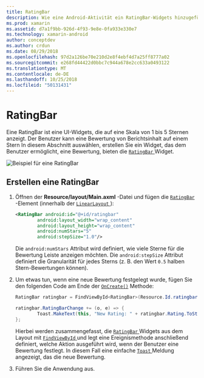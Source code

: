 ```yaml
---
title: RatingBar
description: Wie eine Android-Aktivität ein RatingBar-Widgets hinzugefügt.
ms.prod: xamarin
ms.assetid: d7a1f9bb-926d-4f93-9e8e-0fa933e330e7
ms.technology: xamarin-android
author: conceptdev
ms.author: crdun
ms.date: 08/29/2018
ms.openlocfilehash: 97d2a126be70e210d2e8f4ebf4d7a25ff8777a02
ms.sourcegitcommit: e268fd44422d0bbc7c944a678e2cc633a0493122
ms.translationtype: MT
ms.contentlocale: de-DE
ms.lasthandoff: 10/25/2018
ms.locfileid: "50131431"
---
```

# <a name="ratingbar"></a>RatingBar

Eine RatingBar ist eine UI-Widgets, die auf eine Skala von 1 bis 5 Sternen anzeigt. Der Benutzer kann eine Bewertung von Berichtsinhalt auf einem Stern In diesem Abschnitt auswählen, erstellen Sie ein Widget, das dem Benutzer ermöglicht, eine Bewertung, bieten die [ `RatingBar` ](https://developer.xamarin.com/api/type/Android.Widget.RatingBar/) Widget.

![Beispiel für eine RatingBar](ratingbar-images/01-ratingbar.png)


## <a name="creating-a-ratingbar"></a>Erstellen eine RatingBar

1. Öffnen der **Resource/layout/Main.axml** -Datei und fügen die [`RatingBar`](https://developer.xamarin.com/api/type/Android.Widget.RatingBar/)
   -Element (innerhalb der [ `LinearLayout` ](https://developer.xamarin.com/api/type/Android.Widget.LinearLayout/)):

    ```xml
    <RatingBar android:id="@+id/ratingbar"
            android:layout_width="wrap_content"
            android:layout_height="wrap_content"
            android:numStars="5"
            android:stepSize="1.0"/>
    ```
   Die `android:numStars` Attribut wird definiert, wie viele Sterne für die Bewertung Leiste anzeigen möchten. Die `android:stepSize` Attribut definiert die Granularität für jedes Sterns (z. B. den Wert `0.5` halben Stern-Bewertungen können).

2. Um etwas tun, wenn eine neue Bewertung festgelegt wurde, fügen Sie den folgenden Code am Ende der [`OnCreate()`](https://developer.xamarin.com/api/member/Android.App.Activity.OnCreate/p/Android.OS.Bundle/Android.OS.PersistableBundle)
   Methode:

    ```csharp
    RatingBar ratingbar = FindViewById<RatingBar>(Resource.Id.ratingbar);

    ratingbar.RatingBarChange += (o, e) => {
            Toast.MakeText(this, "New Rating: " + ratingbar.Rating.ToString (), ToastLength.Short).Show ();
    };
    ```

    Hierbei werden zusammengefasst, die [ `RatingBar` ](https://developer.xamarin.com/api/type/Android.Widget.RatingBar/) Widgets aus dem Layout mit [ `FindViewById` ](https://developer.xamarin.com/api/member/Android.App.Activity.FindViewById/) und legt eine Ereignismethode anschließend definiert, welche Aktion ausgeführt wird, wenn der Benutzer eine Bewertung festlegt. In diesem Fall eine einfache [ `Toast` ](https://developer.xamarin.com/api/type/Android.Widget.Toast/) Meldung angezeigt, das die neue Bewertung.

3.  Führen Sie die Anwendung aus.


